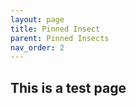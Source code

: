 ```yaml
---
layout: page
title: Pinned Insect
parent: Pinned Insects
nav_order: 2
---
```


## This is a test page

